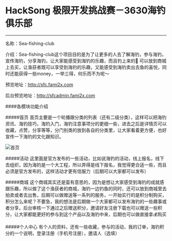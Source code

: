 # HackSong 极限开发挑战赛－3630海钓俱乐部
----------------------
名称：Sea-fishing-club

介绍：Sea-fishing-club这个项目目的是为了让更多的人去了解海钓，参与海钓，宣传海钓，分享海钓，让大家能感受到海钓的乐趣，而且钓上来的🐠 可以放到商城上去买，让渔获者既可以享受到海钓的乐趣，又能感受到海钓卖出去鱼的喜悦，同时还能获得一些money，一举三得，何乐而不为呢～

预览地址：http://sfc.fami2x.com

后台预览地址：http://sfcadmin.fami2x.com

####各模块功能介绍

#####首页
首页主要是一个轮播跟分类的列表（还有二级分类），这样可以把海钓资讯、海钓技巧，海钓入门，海钓注意事项分的更细一些，进去之后是详情页可以收藏，点赞，分享等等，分门别类的放到各自的分类里，让大家看着更方便，也好宣传一下海钓的文化跟知识。

![首页](http://jiac-cdn.fami2u.com/hacksong/seaf.png@_w200.jpg)

#####活动
这里面是官方发布的一些活动，比如说海钓的活动，线上报名，线下去组织，因为海钓是一个大工程，所以弄得是线下报名，我觉得更合适一些，而且必须是官方发布的，这样活动才更有信服力（后期可以大家都可以发布） 

#####商城
这个商城其实还是蛮有意思的，因为是想让大家感受到海钓的成就感跟乐趣，所以做了这个渔获者的商城，海钓一边钓鱼的同时，还可以放到商城里去拍卖或者去出售，后期可以做赠送等一系列的服务，一开始实行的是积分制购买，积分怎么来呢？不要急，我的想法是后期做一个大家都可以发布海钓的一些趣事或者分享，后台审核一下通过之后赠送积分，邀请好友注册下载也可以赠送一些积分，让大家都能更好的参与到这个产品以及海钓中来，后期也可以做直接拿💰购买

#####个人中心
有个人的资料，还有一些收藏，参与的活动，我的订单，海钓积分的一个说明，登录注册（手机号注册），邀请人（选填）



